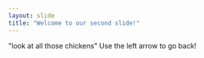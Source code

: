 ```yaml
---
layout: slide
title: "Welcome to our second slide!"
---
```

"look at all those chickens"
Use the left arrow to go back!

